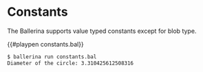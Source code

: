 # Constants

The Ballerina supports value typed constants except for blob type.

{{#playpen constants.bal}}

```bash
$ ballerina run constants.bal
Diameter of the circle: 3.310425612508316
```
